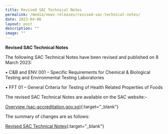 ```yaml
---
title: Revised SAC Technical Notes
permalink: /media/news-releases/revised-sac-technical-notes/
date: 2023-04-06
layout: post
description: ""
image: ""
---
```

**Revised SAC Technical Notes**

The following SAC Technical Notes have been revised and published on 8 March 2023:

  •	C&amp;B and ENV 001 – Specific Requirements for Chemical &amp; Biological Testing and Environmental Testing Laboratories
  
  •	FFT 01 – General Criteria for Testing of Health Related Properties of Foods

The revised SAC Technical Notes are available on the SAC website:-

[Overview (sac-accreditation.gov.sg)](/resources/sac-documents){:target="_blank"}

The summary of changes are as follows: 

[Revised SAC Technical Notes](/files/Documents/revised-sac-technical-notes.pdf){:target="_blank"}